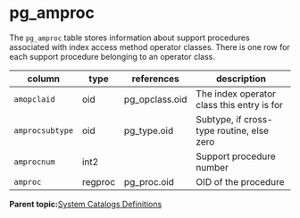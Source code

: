 # pg\_amproc 

The `pg_amproc` table stores information about support procedures associated with index access method operator classes. There is one row for each support procedure belonging to an operator class.

|column|type|references|description|
|------|----|----------|-----------|
|`amopclaid`|oid|pg\_opclass.oid|The index operator class this entry is for|
|`amprocsubtype`|oid|pg\_type.oid|Subtype, if cross-type routine, else zero|
|`amprocnum`|int2| |Support procedure number|
|`amproc`|regproc|pg\_proc.oid|OID of the procedure|

**Parent topic:**[System Catalogs Definitions](../system_catalogs/catalog_ref-html.html)

